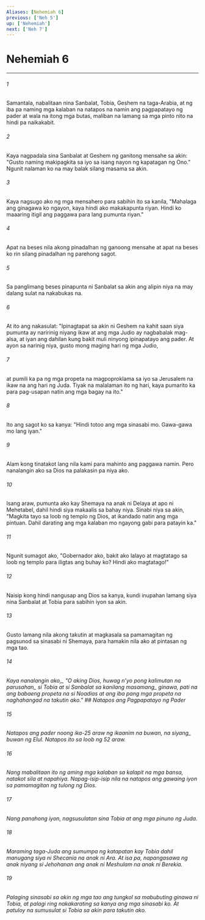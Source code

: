 ```yaml
---
Aliases: [Nehemiah 6]
previous: ['Neh 5']
up: ['Nehemiah']
next: ['Neh 7']
---
```

# Nehemiah 6

***






















###### 1 










Samantala, nabalitaan nina Sanbalat, Tobia, Geshem na taga-Arabia, at ng iba pa naming mga kalaban na natapos na namin ang pagpapatayo ng pader at wala na itong mga butas, maliban na lamang sa mga pinto nito na hindi pa naikakabit. 





















###### 2 










Kaya nagpadala sina Sanbalat at Geshem ng ganitong mensahe sa akin: "Gusto naming makipagkita sa iyo sa isang nayon ng kapatagan ng Ono." Ngunit nalaman ko na may balak silang masama sa akin. 





















###### 3 










Kaya nagsugo ako ng mga mensahero para sabihin ito sa kanila, "Mahalaga ang ginagawa ko ngayon, kaya hindi ako makakapunta riyan. Hindi ko maaaring itigil ang paggawa para lang pumunta riyan." 





















###### 4 










Apat na beses nila akong pinadalhan ng ganoong mensahe at apat na beses ko rin silang pinadalhan ng parehong sagot. 





















###### 5 










Sa panglimang beses pinapunta ni Sanbalat sa akin ang alipin niya na may dalang sulat na nakabukas na. 





















###### 6 










At ito ang nakasulat: "Ipinagtapat sa akin ni Geshem na kahit saan siya pumunta ay naririnig niyang ikaw at ang mga Judio ay nagbabalak mag-alsa, at iyan ang dahilan kung bakit muli ninyong ipinapatayo ang pader. At ayon sa narinig niya, gusto mong maging hari ng mga Judio, 





















###### 7 










at pumili ka pa ng mga propeta na magpoproklama sa iyo sa Jerusalem na ikaw na ang hari ng Juda. Tiyak na malalaman ito ng hari, kaya pumarito ka para pag-usapan natin ang mga bagay na ito." 





















###### 8 










Ito ang sagot ko sa kanya: "Hindi totoo ang mga sinasabi mo. Gawa-gawa mo lang iyan." 





















###### 9 










Alam kong tinatakot lang nila kami para mahinto ang paggawa namin. Pero nanalangin ako sa Dios na palakasin pa niya ako. 





















###### 10 










Isang araw, pumunta ako kay Shemaya na anak ni Delaya at apo ni Mehetabel, dahil hindi siya makaalis sa bahay niya. Sinabi niya sa akin, "Magkita tayo sa loob ng templo ng Dios, at ikandado natin ang mga pintuan. Dahil darating ang mga kalaban mo ngayong gabi para patayin ka." 





















###### 11 










Ngunit sumagot ako, "Gobernador ako, bakit ako lalayo at magtatago sa loob ng templo para iligtas ang buhay ko? Hindi ako magtatago!" 





















###### 12 










Naisip kong hindi nangusap ang Dios sa kanya, kundi inupahan lamang siya nina Sanbalat at Tobia para sabihin iyon sa akin. 





















###### 13 










Gusto lamang nila akong takutin at magkasala sa pamamagitan ng pagsunod sa sinasabi ni Shemaya, para hamakin nila ako at pintasan ng mga tao. 





















###### 14 










<i class="trans-change">Kaya nanalangin ako,_ "O aking Dios, huwag nʼyo pong kalimutan <i class="trans-change">na parusahan_ si Tobia at si Sanbalat sa kanilang <i class="trans-change">masamang_ ginawa, pati na ang babaeng propeta na si Noadias at ang iba pang mga propeta na naghahangad na takutin ako." ## Natapos ang Pagpapatayo ng Pader 





















###### 15 










Natapos ang pader noong ika-25 araw ng <i class="trans-change">ikaanim na buwan, na siyang_ buwan ng Elul. Natapos ito sa loob ng 52 araw. 





















###### 16 










Nang mabalitaan ito ng aming mga kalaban sa kalapit na mga bansa, natakot sila at napahiya. Napag-isip-isip nila na natapos ang gawaing iyon sa pamamagitan ng tulong ng Dios. 





















###### 17 










Nang panahong iyon, nagsusulatan sina Tobia at ang mga pinuno ng Juda. 





















###### 18 










Maraming taga-Juda ang sumumpa ng katapatan kay Tobia dahil manugang siya ni Shecania na anak ni Ara. At isa pa, napangasawa ng anak niyang si Jehohanan ang anak ni Meshulam na anak ni Berekia. 





















###### 19 










Palaging sinasabi sa akin ng mga tao ang tungkol sa mabubuting ginawa ni Tobia, at palagi ring nakakarating sa kanya ang mga sinasabi ko. At patuloy na sumusulat si Tobia sa akin para takutin ako.
